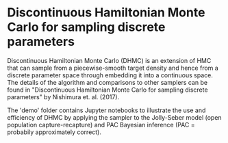 # Discontinuous Hamiltonian Monte Carlo for sampling discrete parameters

Discontinuous Hamiltonian Monte Carlo (DHMC) is an extension of HMC that can sample from a piecewise-smooth target density and hence from a discrete parameter space through embedding it into a continuous space. The details of the algorithm and comparisons to other samplers can be found in "Discontinuous Hamiltonian Monte Carlo for sampling discrete parameters" by Nishimura et. al. (2017).

The 'demo' folder contains Jupyter notebooks to illustrate the use and efficiency of DHMC by applying the sampler to the Jolly-Seber model (open population capture-recapture) and PAC Bayesian inference (PAC = probabily approximately correct).
